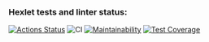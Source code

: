 ### Hexlet tests and linter status:
[![Actions Status](https://github.com/Nikimad/frontend-project-lvl2/workflows/hexlet-check/badge.svg)](https://github.com/Nikimad/frontend-project-lvl2/actions)
![CI](https://github.com/github/nikimad/frontend-project-lvl2/actions/workflows/nodejs.yml/badge.svg)
[![Maintainability](https://api.codeclimate.com/v1/badges/8206becf51ecd1fd9a9a/maintainability)](https://codeclimate.com/github/Nikimad/frontend-project-lvl2/maintainability)
[![Test Coverage](https://api.codeclimate.com/v1/badges/8206becf51ecd1fd9a9a/test_coverage)](https://codeclimate.com/github/Nikimad/frontend-project-lvl2/test_coverage)
